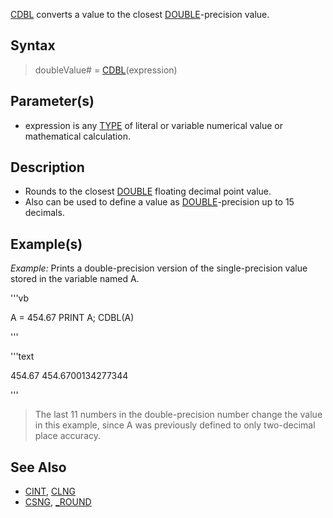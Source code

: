 [CDBL](CDBL) converts a value to the closest [DOUBLE](DOUBLE)-precision value.



## Syntax

>  doubleValue# = [CDBL](CDBL)(expression)


## Parameter(s)

* expression is any [TYPE](TYPE) of literal or variable numerical value or mathematical calculation.


## Description

* Rounds to the closest [DOUBLE](DOUBLE) floating decimal point value.
* Also can be used to define a value as [DOUBLE](DOUBLE)-precision up to 15 decimals.


## Example(s)

*Example:* Prints a double-precision version of the single-precision value stored in the variable named A.

'''vb

 A = 454.67
 PRINT A; CDBL(A)

'''

'''text

 454.67 454.6700134277344

'''

>  The last 11 numbers in the double-precision number change the value in this example, since A was previously defined to only two-decimal place accuracy.


## See Also

* [CINT](CINT), [CLNG](CLNG) 
* [CSNG](CSNG), [_ROUND](_ROUND)





